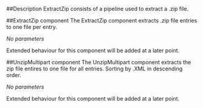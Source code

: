 ##Description
ExtractZip consists of a pipeline used to extract a .zip file.

##ExtractZip component
The ExtractZip component extracts .zip file entries to one file per entry. 

_No parameters_

Extended behaviour for this component will be added at a later point.

##UnzipMultipart component
The UnzipMultipart component extracts the zip file entires to one file for all entries. Sorting by .XML in descending order.

_No parameters_

Extended behaviour for this component will be added at a later point.
